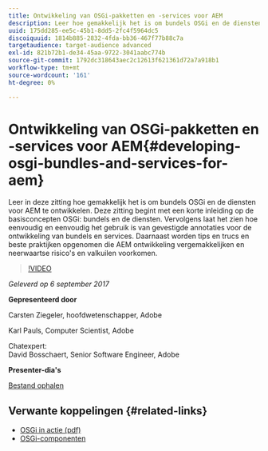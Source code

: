 ```yaml
---
title: Ontwikkeling van OSGi-pakketten en -services voor AEM
description: Leer hoe gemakkelijk het is om bundels OSGi en de diensten voor AEM te ontwikkelen. Deze zitting begint met een korte inleiding op de basisconcepten OSGi.
uuid: 175dd285-ee5c-45b1-8dd5-2fc4f5964dc5
discoiquuid: 1814b885-2832-4fda-bb36-467f77b88c7a
targetaudience: target-audience advanced
exl-id: 821b72b1-de34-45aa-9722-3041aabc774b
source-git-commit: 1792dc318643aec2c12613f621361d72a7a918b1
workflow-type: tm+mt
source-wordcount: '161'
ht-degree: 0%

---
```


# Ontwikkeling van OSGi-pakketten en -services voor AEM{#developing-osgi-bundles-and-services-for-aem}

Leer in deze zitting hoe gemakkelijk het is om bundels OSGi en de diensten voor AEM te ontwikkelen. Deze zitting begint met een korte inleiding op de basisconcepten OSGi: bundels en de diensten. Vervolgens laat het zien hoe eenvoudig en eenvoudig het gebruik is van gevestigde annotaties voor de ontwikkeling van bundels en services. Daarnaast worden tips en trucs en beste praktijken opgenomen die AEM ontwikkeling vergemakkelijken en neerwaartse risico&#39;s en valkuilen voorkomen.

>[!VIDEO](https://video.tv.adobe.com/v/19654/?quality=9)

*Geleverd op 6 september 2017*

**Gepresenteerd door**

Carsten Ziegeler, hoofdwetenschapper, Adobe

Karl Pauls, Computer Scientist, Adobe

Chatexpert:\
David Bosschaert, Senior Software Engineer, Adobe

**Presenter-dia&#39;s**

[Bestand ophalen](assets/aem-gems-osgi-best-practices-090617.pdf)

## Verwante koppelingen {#related-links}

* [OSGi in actie (pdf)](https://manning-content.s3.amazonaws.com/download/9/86fba2b-2ea2-48cc-855d-39e06df49ceb/OSGIiAsamplech1.pdf)
* [OSGi-componenten](https://blog.osoco.de/2015/08/osgi-components-simply-simple-part-i/)
